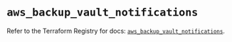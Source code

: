 # `aws_backup_vault_notifications`

Refer to the Terraform Registry for docs: [`aws_backup_vault_notifications`](https://registry.terraform.io/providers/hashicorp/aws/5.56.1/docs/resources/backup_vault_notifications).
